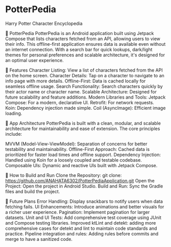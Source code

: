# PotterPedia
Harry Potter Character Encyclopedia

🌟 PotterPedia
PotterPedia is an Android application built using Jetpack Compose that lists characters fetched from an API, allowing users to view their info. 
This offline-first application ensures data is available even without an internet connection. 
With a search bar for quick lookups, dark/light themes for personal preferences and scalable architecture, it's designed for an optimal user experience.

📱 Features
Character Listing: View a list of characters fetched from the API on the home screen.
Character Details: Tap on a character to navigate to an info page with more details.
Offline-First: Data is cached locally for seamless offline usage.
Search Functionality: Search characters quickly by their actor name or character name.
Scalable Architecture: Designed for future scalability and feature additions.
Modern Libraries and Tools:
Jetpack Compose: For a modern, declarative UI.
Retrofit: For network requests.
Koin: Dependency injection made simple.
Coil (AsyncImage): Efficient image loading.

🎯 App Architecture
PotterPedia is built with a clean, modular, and scalable architecture for maintainability and ease of extension. The core principles include:

MVVM (Model-View-ViewModel): Separation of concerns for better testability and maintainability.
Offline-First Approach: Cached data is prioritized for faster load times and offline support.
Dependency Injection: Handled using Koin for a loosely coupled and testable codebase.
Composable UIs: Dynamic and reactive UIs built with Jetpack Compose.

📖 How to Build and Run
Clone the Repository:
git clone: https://github.com/ANAHATA6302/PotterPediaApplication.git
Open the Project: Open the project in Android Studio.
Build and Run: Sync the Gradle files and build the project.

🌟 Future Plans
Error Handling: Display snackbars to notify users when data fetching fails.
UI Enhancements: Introduce animations and better visuals for a richer user experience.
Pagination: Implement pagination for larger datasets.
Unit and UI Tests: Add comprehensive test coverage using JUnit and Compose testing libraries.
Improved ktLint and detekt: adding more comprehensive cases for detekt and lint to maintain code standards and practice.
Pipeline integration and rules: Adding rules before commits and merge to have a sanitized code.
